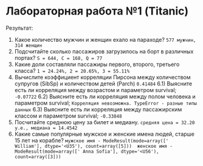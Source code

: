 # Лабораторная работа №1 (Titanic)

Результат:

1) Какое количество мужчин и женщин ехало на параходе?
``577 мужчин, 314 женщин``
2) Подсчитайте сколько пассажиров загрузилось на борт в различных портах?
``S = 644, C = 168, Q = 77``
4) Какие доли составляли пассажиры первого, второго, третьего класса?
``1 = 24.24%, 2 = 20.65%, 3 = 55.11%``
5) Вычислите коэффициент корреляции Пирсона между количеством супругов (SibSp) и количеством детей (Parch)
``0.41484``
6.1) Выясните есть ли корреляция между возрастом и параметром survival;
``-0.07722``
6.2) Выясните есть ли корреляция между полом человека и параметром survival;
``Корреляция невозможна. TypeError - разные типы данных``
6.3) Выясните есть ли корреляция между пассажирским классом и параметром survival;
``-0.33848``
8) Посчитайте среднюю цену за билет и медиану.
``средняя цена = 32.20 у.е., медиана = 14.4542``
10) Какие самые популярные мужское и женские имена людей, старше 15 лет на корабле?
``мужское имя - ModeResult(mode=array([' William'], dtype='<U35'), count=array([5])) 
  женское имя - ModeResult(mode=array([' Anna Sofia'], dtype='<U56'), count=array([3]))``

